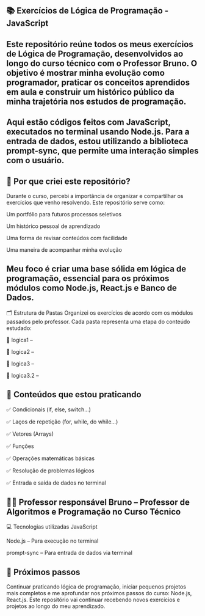 📚 Exercícios de Lógica de Programação - JavaScript
--
Este repositório reúne todos os meus exercícios de Lógica de Programação, desenvolvidos ao longo do curso técnico com o Professor Bruno. O objetivo é mostrar minha evolução como programador, praticar os conceitos aprendidos em aula e construir um histórico público da minha trajetória nos estudos de programação.
--
Aqui estão códigos feitos com JavaScript, executados no terminal usando Node.js. Para a entrada de dados, estou utilizando a biblioteca prompt-sync, que permite uma interação simples com o usuário.
--
🎯 Por que criei este repositório?
--
Durante o curso, percebi a importância de organizar e compartilhar os exercícios que venho resolvendo. Este repositório serve como:

Um portfólio para futuros processos seletivos

Um histórico pessoal de aprendizado

Uma forma de revisar conteúdos com facilidade

Uma maneira de acompanhar minha evolução

Meu foco é criar uma base sólida em lógica de programação, essencial para os próximos módulos como Node.js, React.js e Banco de Dados.
--
🗂️ Estrutura de Pastas
Organizei os exercícios de acordo com os módulos passados pelo professor. Cada pasta representa uma etapa do conteúdo estudado:

📂 logica1 – 

📂 logica2 – 

📂 logica3 – 

📂 logica3.2 – 

🧠 Conteúdos que estou praticando
--
✅ Condicionais (if, else, switch...)

✅ Laços de repetição (for, while, do while...)

✅ Vetores (Arrays)

✅ Funções

✅ Operações matemáticas básicas

✅ Resolução de problemas lógicos

✅ Entrada e saída de dados no terminal

👨‍🏫 Professor responsável
Bruno – Professor de  Algoritmos e Programação no Curso Técnico
--
💻 Tecnologias utilizadas
JavaScript

Node.js – Para execução no terminal

prompt-sync – Para entrada de dados via terminal

🚀 Próximos passos
--
Continuar praticando lógica de programação, iniciar pequenos projetos mais completos e me aprofundar nos próximos passos do curso: Node.js, React.js. Este repositório vai continuar recebendo novos exercícios e projetos ao longo do meu aprendizado.

